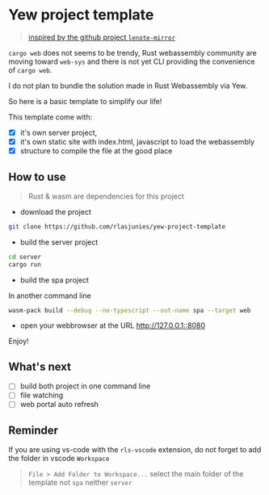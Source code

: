 # Yew project template

> [inspired by the github project `lenote-mirror`](https://github.com/snluu/lenote-mirror)

`cargo web` does not seems to be trendy, Rust webassembly community are moving toward `web-sys` and there is not yet CLI providing the convenience of `cargo web`.

I do not plan to bundle the solution made in Rust Webassembly via Yew.

So here is a basic template to simplify our life!  

This template come with:

- [x] it's own server project,
- [x] it's own static site with index.html, javascript to load the webassembly
- [x] structure to compile the file at the good place

## How to use

> Rust & wasm are dependencies for this project

- download the project

```bash
git clone https://github.com/rlasjunies/yew-project-template

```

- build the server project

```bash
cd server
cargo run
```

- build the spa project

In another command line

```bash
wasm-pack build --debug --no-typescript --out-name spa --target web
```

- open your webbrowser at the URL <http://127.0.0.1::8080>

Enjoy!

## What's next

- [ ] build both project in one command line
- [ ] file watching
- [ ] web portal auto refresh

## Reminder

If you are using vs-code with the `rls-vscode` extension, do not forget to add the folder in vscode `Workspace`

> `File > Add Folder to Workspace...` select the main folder of the template not `spa` neither `server`
